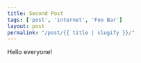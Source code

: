 ```yaml
---
title: Second Post
tags: ['post', 'internet', 'Foo Bar']
layout: post
permalink: "/post/{{ title | slugify }}/"
---
```


Hello everyone!